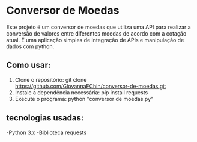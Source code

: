 # Conversor de Moedas
Este projeto é um conversor de moedas que utiliza uma API para realizar a conversão
de valores entre diferentes moedas de acordo com a cotação atual.
É uma aplicação simples de integração de APIs e manipulação de dados com python.

## Como usar:
1. Clone o repositório:
  git clone https://github.com/GiovannaFChin/conversor-de-moedas.git
2. Instale a dependência necessária:
  pip install requests
3. Execute o programa:
  python "conversor de moedas.py"

## tecnologias usadas:
-Python 3.x
-Biblioteca requests
